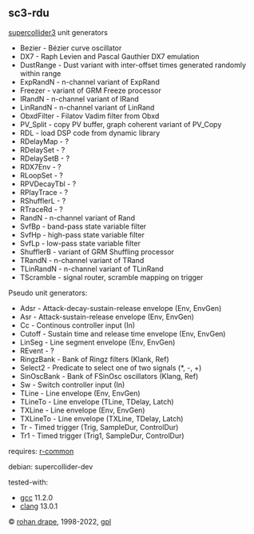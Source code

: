 sc3-rdu
-------

[supercollider3](http://audiosynth.com/) unit generators

- Bezier - Bézier curve oscillator
- DX7 - Raph Levien and Pascal Gauthier DX7 emulation
- DustRange - Dust variant with inter-offset times generated randomly within range
- ExpRandN - n-channel variant of ExpRand
- Freezer - variant of GRM Freeze processor
- IRandN - n-channel variant of IRand
- LinRandN - n-channel variant of LinRand
- ObxdFilter - Filatov Vadim filter from Obxd
- PV_Split - copy PV buffer, graph coherent variant of PV_Copy
- RDL - load DSP code from dynamic library
- RDelayMap - ?
- RDelaySet - ?
- RDelaySetB - ?
- RDX7Env - ?
- RLoopSet - ?
- RPVDecayTbl - ?
- RPlayTrace - ?
- RShufflerL - ?
- RTraceRd - ?
- RandN - n-channel variant of Rand
- SvfBp - band-pass state variable filter
- SvfHp - high-pass state variable filter
- SvfLp - low-pass state variable filter
- ShufflerB - variant of GRM Shuffling processor
- TRandN - n-channel variant of TRand
- TLinRandN - n-channel variant of TLinRand
- TScramble - signal router, scramble mapping on trigger

Pseudo unit generators:

- Adsr - Attack-decay-sustain-release envelope (Env, EnvGen)
- Asr - Attack-sustain-release envelope (Env, EnvGen)
- Cc - Continous controller input (In)
- Cutoff - Sustain time and release time envelope (Env, EnvGen)
- LinSeg - Line segment envelope (Env, EnvGen)
- REvent - ?
- RingzBank - Bank of Ringz filters (Klank, Ref)
- Select2 - Predicate to select one of two signals (*, -, +)
- SinOscBank - Bank of FSinOsc oscillators (Klang, Ref)
- Sw - Switch controller input (In)
- TLine - Line envelope (Env, EnvGen)
- TLineTo - Line envelope (TLine, TDelay, Latch)
- TXLine - Line envelope (Env, EnvGen)
- TXLineTo - Line envelope (TXLine, TDelay, Latch)
- Tr - Timed trigger (Trig, SampleDur, ControlDur)
- Tr1 - Timed trigger (Trig1, SampleDur, ControlDur)

requires: [r-common](?t=r-common)

debian: supercollider-dev

tested-with:

- [gcc](http://gcc.gnu.org/) 11.2.0
- [clang](https://clang.llvm.org/) 13.0.1

© [rohan drape](http://rohandrape.net/), 1998-2022, [gpl](http://gnu.org/copyleft/)

